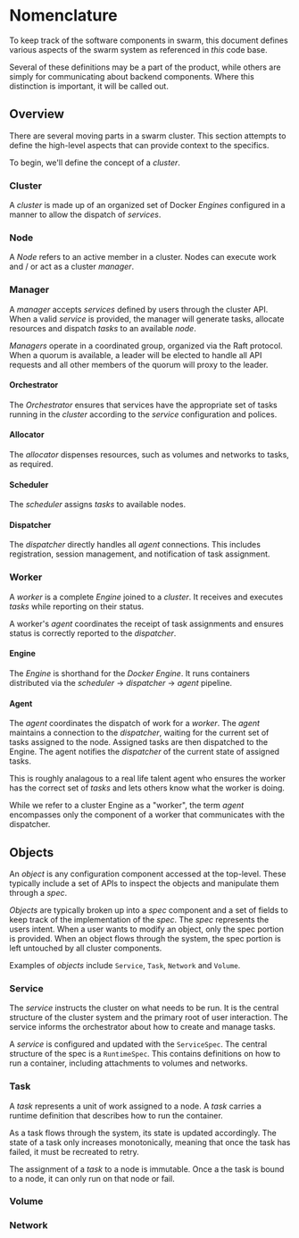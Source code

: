 # Nomenclature

To keep track of the software components in swarm, this document defines
various aspects of the swarm system as referenced in _this_ code base.

Several of these definitions may be a part of the product, while others are
simply for communicating about backend components. Where this distinction is
important, it will be called out.

## Overview

There are several moving parts in a swarm cluster. This section attempts to
define the high-level aspects that can provide context to the specifics.

To begin, we'll define the concept of a _cluster_.

### Cluster

A _cluster_ is made up of an organized set of Docker _Engines_ configured in a
manner to allow the dispatch of _services_.

### Node

A _Node_ refers to an active member in a cluster. Nodes can execute work and / or
act as a cluster _manager_.

### Manager

A _manager_ accepts _services_ defined by users through the cluster API. When a
valid _service_ is provided, the manager will generate tasks, allocate resources
and dispatch _tasks_ to an available _node_.

_Managers_ operate in a coordinated group, organized via the Raft protocol.
When a quorum is available, a leader will be elected to handle all API requests
and all other members of the quorum will proxy to the leader.

#### Orchestrator

The _Orchestrator_ ensures that services have the appropriate set of tasks
running in the _cluster_ according to the _service_ configuration and polices.

#### Allocator

The _allocator_ dispenses resources, such as volumes and networks to tasks, as required.

#### Scheduler

The _scheduler_ assigns _tasks_ to available nodes.

#### Dispatcher

The _dispatcher_ directly handles all _agent_ connections. This includes
registration, session management, and notification of task assignment.

### Worker

A _worker_ is a complete _Engine_ joined to a _cluster_. It receives and executes
_tasks_ while reporting on their status.

A worker's _agent_ coordinates the receipt of task assignments and ensures status
is correctly reported to the _dispatcher_.

#### Engine

The _Engine_ is shorthand for the _Docker Engine_. It runs containers
distributed via the _scheduler_ -> _dispatcher_ -> _agent_ pipeline.

#### Agent

The _agent_ coordinates the dispatch of work for a _worker_. The _agent_
maintains a connection to the _dispatcher_, waiting for the current set of
tasks assigned to the node. Assigned tasks are then dispatched to the Engine.
The agent notifies the _dispatcher_ of the current state of assigned tasks.

This is roughly analagous to a real life talent agent who ensures the worker
has the correct set of _tasks_ and lets others know what the worker is doing.

While we refer to a cluster Engine as a "worker", the term _agent_ encompasses
only the component of a worker that communicates with the dispatcher.

## Objects

An _object_ is any configuration component accessed at the top-level. These
typically include a set of APIs to inspect the objects and manipulate them
through a _spec_. 

_Objects_ are typically broken up into a _spec_ component and a set of fields
to keep track of the implementation of the _spec_. The _spec_ represents the
users intent. When a user wants to modify an object, only the spec portion is
provided. When an object flows through the system, the spec portion is left
untouched by all cluster components.

Examples of _objects_ include `Service`, `Task`, `Network` and `Volume`.

### Service

The _service_ instructs the cluster on what needs to be run. It is the central
structure of the cluster system and the primary root of user interaction. The
service informs the orchestrator about how to create and manage tasks.

A _service_ is configured and updated with the `ServiceSpec`. The
central structure of the spec is a `RuntimeSpec`. This contains definitions on
how to run a container, including attachments to volumes and networks.

### Task

A _task_ represents a unit of work assigned to a node. A _task_ carries a runtime
definition that describes how to run the container.

As a task flows through the system, its state is updated accordingly. The state
of a task only increases monotonically, meaning that once the task has failed,
it must be recreated to retry.

The assignment of a _task_ to a node is immutable. Once a the task is bound to a
node, it can only run on that node or fail.

### Volume
### Network

